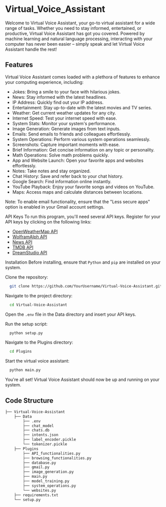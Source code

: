 # Virtual_Voice_Assistant

Welcome to Virtual Voice Assistant, your go-to virtual assistant for a wide range of tasks. Whether you need to stay informed, entertained, or productive, Virtual Voice Assistant has got you covered. Powered by machine learning and natural language processing, interacting with your computer has never been easier – simply speak and let Virtual Voice Assistant handle the rest!

## Features
Virtual Voice Assistant comes loaded with a plethora of features to enhance your computing experience, including:

- Jokes: Bring a smile to your face with hilarious jokes.
- News: Stay informed with the latest headlines.
- IP Address: Quickly find out your IP address.
- Entertainment: Stay up-to-date with the latest movies and TV series.
- Weather: Get current weather updates for any city.
- Internet Speed: Test your internet speed with ease.
- System Stats: Monitor your system's performance.
- Image Generation: Generate images from text inputs.
- Emails: Send emails to friends and colleagues effortlessly.
- System Operations: Perform various system operations seamlessly.
- Screenshots: Capture important moments with ease.
- Brief Information: Get concise information on any topic or personality.
- Math Operations: Solve math problems quickly.
- App and Website Launch: Open your favorite apps and websites effortlessly.
- Notes: Take notes and stay organized.
- Chat History: Save and refer back to your chat history.
- Google Search: Find information online instantly.
- YouTube Playback: Enjoy your favorite songs and videos on YouTube.
- Maps: Access maps and calculate distances between locations.
  
Note: To enable email functionality, ensure that the "Less secure apps" option is enabled in your Gmail account settings.

API Keys
To run this program, you'll need several API keys. Register for your API keys by clicking on the following links:

- [OpenWeatherMap API](https://openweathermap.org/api)
- [WolframAlph API](https://products.wolframalpha.com/api)
- [News API](https://newsapi.org/)
- [TMDB API](https://developer.themoviedb.org/docs/getting-started)
- [DreamStudio API](https://platform.stability.ai/docs/getting-started/authentication)


Installation
Before installing, ensure that `Python` and `pip` are installed on your system.

Clone the repository:

```bash
  git clone https://github.com/YourUsername/Virtual-Voice-Assistant.git
```
Navigate to the project directory:

```bash
  cd Virtual-Voice-Assistant
```
Open the `.env` file in the Data directory and insert your API keys.

Run the setup script:

```bash
  python setup.py
```
Navigate to the Plugins directory:

```bash
  cd Plugins
```
Start the virtual voice assistant:

```bash
  python main.py
```
You're all set! Virtual Voice Assistant should now be up and running on your system.

## Code Structure
```bash
├── Virtual-Voice-Assistant
    ├── Data
        ├── .env
        ├── chat_model
        ├── chats.db
        ├── intents.json
        ├── label_encoder.pickle
        └── tokenizer.pickle
    ├── Plugins
        ├── API_functionalities.py
        ├── browsing_functionalities.py
        ├── database.py
        ├── gmail.py
        ├── image_generation.py
        ├── main.py
        ├── model_training.py
        ├── system_operations.py
        └── websites.py
    ├── requirements.txt
    └── setup.py
```
